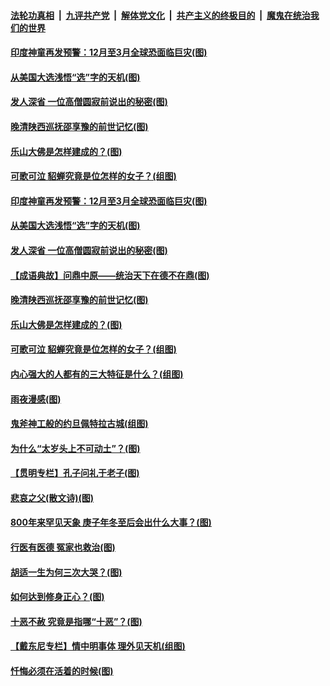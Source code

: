 

####  [法轮功真相](../../../../basic/blob/master/README.md?t=12101831) &nbsp;|&nbsp; [九评共产党](../../../../9ping.md/blob/master/README.md?t=12101831) &nbsp;|&nbsp; [解体党文化](../../../../jtdwh.md/blob/master/README.md?t=12101831)  &nbsp;|&nbsp; [共产主义的终极目的](../../../../gczydzjmd.md/blob/master/README.md?t=12101831) &nbsp;|&nbsp; [魔鬼在统治我们的世界](../../../../mgztzwmdsj.md/blob/master/README.md?t=12101831) 

#### [印度神童再发预警：12月至3月全球恐面临巨灾(图)](../pages/p7/955122.md?t=12101831) 

#### [从美国大选浅悟“选”字的天机(图)](../pages/p7/954905.md?t=12101831) 

#### [发人深省 一位高僧圆寂前说出的秘密(图)](../pages/p7/954822.md?t=12101831) 

#### [晚清陕西巡抚邵享豫的前世记忆(图)](../pages/p7/954904.md?t=12101831) 

#### [乐山大佛是怎样建成的？(图)](../pages/p7/954819.md?t=12101831) 

#### [可歌可泣 貂蝉究竟是位怎样的女子？(组图)](../pages/p7/953166.md?t=12101831) 

#### [印度神童再发预警：12月至3月全球恐面临巨灾(图)](../pages/p7/955122.md?t=12101831) 

#### [从美国大选浅悟“选”字的天机(图)](../pages/p7/954905.md?t=12101831) 

#### [发人深省 一位高僧圆寂前说出的秘密(图)](../pages/p7/954822.md?t=12101831) 

#### [【成语典故】问鼎中原——统治天下在德不在鼎(图)](../pages/p7/955016.md?t=12101831) 

#### [晚清陕西巡抚邵享豫的前世记忆(图)](../pages/p7/954904.md?t=12101831) 

#### [乐山大佛是怎样建成的？(图)](../pages/p7/954819.md?t=12101831) 

#### [可歌可泣 貂蝉究竟是位怎样的女子？(组图)](../pages/p7/953166.md?t=12101831) 

#### [内心强大的人都有的三大特征是什么？(组图)](../pages/p7/954710.md?t=12101831) 

#### [雨夜漫感(图)](../pages/p7/954820.md?t=12101831) 

#### [鬼斧神工般的约旦佩特拉古城(组图)](../pages/p7/954894.md?t=12101831) 

#### [为什么“太岁头上不可动土”？(图)](../pages/p7/954832.md?t=12101831) 

#### [【贯明专栏】孔子问礼于老子(图)](../pages/p7/954703.md?t=12101831) 

#### [悲哀之父(散文诗)(图)](../pages/p7/954722.md?t=12101831) 

#### [800年来罕见天象 庚子年冬至后会出什么大事？(图)](../pages/p7/954821.md?t=12101831) 

#### [行医有医德 冤家也救治(图)](../pages/p7/954693.md?t=12101831) 

#### [胡适一生为何三次大哭？(图)](../pages/p7/954700.md?t=12101831) 

#### [如何达到修身正心？(图)](../pages/p7/954699.md?t=12101831) 

#### [十恶不赦 究竟是指哪“十恶”？(图)](../pages/p7/954661.md?t=12101831) 

#### [【戴东尼专栏】情中明事体 理外见天机(组图)](../pages/p7/949226.md?t=12101831) 

#### [忏悔必须在活着的时候(图)](../pages/p7/954598.md?t=12101831) 

